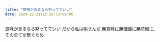 ```yaml
---
title: "意味があるなら黙ってていい"
date: 2024-12-21T15:36:53+09:00
---
```

意味があるなら黙ってていい
だから私は唄うんだ
無意味に無価値に無防備に、その全てを繋ぐため
